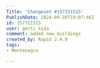 ```yaml
---
Title: 'Changeset #157311515'
PublishDate: 2024-09-30T19:07:46Z
id: 157311515
user: gerti kida
comment: added new buildings
created_by: Rapid 2.4.0
tags:
- Montenegro

---
```

